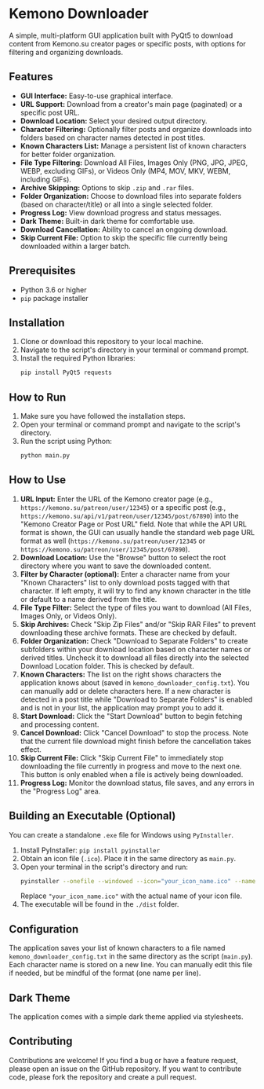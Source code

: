 # Kemono Downloader

A simple, multi-platform GUI application built with PyQt5 to download content from Kemono.su creator pages or specific posts, with options for filtering and organizing downloads.

## Features

* **GUI Interface:** Easy-to-use graphical interface.
* **URL Support:** Download from a creator's main page (paginated) or a specific post URL.
* **Download Location:** Select your desired output directory.
* **Character Filtering:** Optionally filter posts and organize downloads into folders based on character names detected in post titles.
* **Known Characters List:** Manage a persistent list of known characters for better folder organization.
* **File Type Filtering:** Download All Files, Images Only (PNG, JPG, JPEG, WEBP, excluding GIFs), or Videos Only (MP4, MOV, MKV, WEBM, including GIFs).
* **Archive Skipping:** Options to skip `.zip` and `.rar` files.
* **Folder Organization:** Choose to download files into separate folders (based on character/title) or all into a single selected folder.
* **Progress Log:** View download progress and status messages.
* **Dark Theme:** Built-in dark theme for comfortable use.
* **Download Cancellation:** Ability to cancel an ongoing download.
* **Skip Current File:** Option to skip the specific file currently being downloaded within a larger batch.

## Prerequisites

* Python 3.6 or higher
* `pip` package installer

## Installation

1.  Clone or download this repository to your local machine.
2.  Navigate to the script's directory in your terminal or command prompt.
3.  Install the required Python libraries:
    ```bash
    pip install PyQt5 requests
    ```

## How to Run

1.  Make sure you have followed the installation steps.
2.  Open your terminal or command prompt and navigate to the script's directory.
3.  Run the script using Python:
    ```bash
    python main.py
    ```

## How to Use

1.  **URL Input:** Enter the URL of the Kemono creator page (e.g., `https://kemono.su/patreon/user/12345`) or a specific post (e.g., `https://kemono.su/api/v1/patreon/user/12345/post/67890`) into the "Kemono Creator Page or Post URL" field. Note that while the API URL format is shown, the GUI can usually handle the standard web page URL format as well (`https://kemono.su/patreon/user/12345` or `https://kemono.su/patreon/user/12345/post/67890`).
2.  **Download Location:** Use the "Browse" button to select the root directory where you want to save the downloaded content.
3.  **Filter by Character (optional):** Enter a character name from your "Known Characters" list to only download posts tagged with that character. If left empty, it will try to find any known character in the title or default to a name derived from the title.
4.  **File Type Filter:** Select the type of files you want to download (All Files, Images Only, or Videos Only).
5.  **Skip Archives:** Check "Skip Zip Files" and/or "Skip RAR Files" to prevent downloading these archive formats. These are checked by default.
6.  **Folder Organization:** Check "Download to Separate Folders" to create subfolders within your download location based on character names or derived titles. Uncheck it to download all files directly into the selected Download Location folder. This is checked by default.
7.  **Known Characters:** The list on the right shows characters the application knows about (saved in `kemono_downloader_config.txt`). You can manually add or delete characters here. If a new character is detected in a post title while "Download to Separate Folders" is enabled and is not in your list, the application may prompt you to add it.
8.  **Start Download:** Click the "Start Download" button to begin fetching and processing content.
9.  **Cancel Download:** Click "Cancel Download" to stop the process. Note that the current file download might finish before the cancellation takes effect.
10. **Skip Current File:** Click "Skip Current File" to immediately stop downloading the file currently in progress and move to the next one. This button is only enabled when a file is actively being downloaded.
11. **Progress Log:** Monitor the download status, file saves, and any errors in the "Progress Log" area.

## Building an Executable (Optional)

You can create a standalone `.exe` file for Windows using `PyInstaller`.

1.  Install PyInstaller: `pip install pyinstaller`
2.  Obtain an icon file (`.ico`). Place it in the same directory as `main.py`.
3.  Open your terminal in the script's directory and run:
    ```bash
    pyinstaller --onefile --windowed --icon="your_icon_name.ico" --name="Kemono Downloader" main.py
    ```
    Replace `"your_icon_name.ico"` with the actual name of your icon file.
4.  The executable will be found in the `./dist` folder.

## Configuration

The application saves your list of known characters to a file named `kemono_downloader_config.txt` in the same directory as the script (`main.py`). Each character name is stored on a new line. You can manually edit this file if needed, but be mindful of the format (one name per line).

## Dark Theme

The application comes with a simple dark theme applied via stylesheets.

## Contributing

Contributions are welcome! If you find a bug or have a feature request, please open an issue on the GitHub repository. If you want to contribute code, please fork the repository and create a pull request.